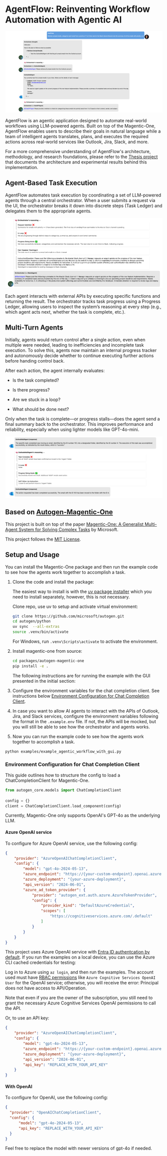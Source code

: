 # AgentFlow: Reinventing Workflow Automation with Agentic AI

![AgentFlow](imgs/agentflow-start-conversation.png)

AgentFlow is an agentic application designed to automate real-world workflows using LLM-powered agents. Built on top of the Magentic-One, AgentFlow enables users to describe their goals in natural language while a team of intelligent agents translates, plans, and executes the required actions across real-world services like Outlook, Jira, Slack, and more.

For a more comprehensive understanding of AgentFlow's architecture, methodology, and research foundations, please refer to the [Thesis project](https://thesis.unipd.it/retrieve/af828c2b-db56-4c30-8a3b-df22fe5345ce/Bacchin_Francesco.pdf) that documents the architecture and experimental results behind this implementation.

## Agent-Based Task Execution

AgentFlow automates task execution by coordinating a set of LLM-powered agents through a central orchestrator. When a user submits a request via the UI, the orchestrator breaks it down into discrete steps (Task Ledger) and delegates them to the appropriate agents.

![AgentFlow](imgs/agentflow-orchestrator-reasoning.png)

Each agent interacts with external APIs by executing specific functions and returning the result. The orchestrator tracks task progress using a Progress Ledger, allowing users to inspect the system’s reasoning at every step (e.g., which agent acts next, whether the task is complete, etc.).

## Multi-Turn Agents

Initially, agents would return control after a single action, even when multiple were needed, leading to inefficiencies and incomplete task execution. To solve this, agents now maintain an internal progress tracker and autonomously decide whether to continue executing further actions before handing control back.

After each action, the agent internally evaluates:

- Is the task completed?

- Is there progress?

- Are we stuck in a loop?

- What should be done next?

Only when the task is complete—or progress stalls—does the agent send a final summary back to the orchestrator. This improves performance and reliability, especially when using lighter models like GPT-4o-mini.

![AgentFlow multi-turn](imgs/multi-turn-agent-reasoning.png)

## Based on [Autogen-Magentic-One](https://github.com/microsoft/autogen/tree/main/python/packages/autogen-magentic-one)
This project is built on top of the paper [Magentic-One: A Generalist Multi-Agent System for Solving Complex Tasks](https://www.microsoft.com/en-us/research/articles/magentic-one-a-generalist-multi-agent-system-for-solving-complex-tasks/) by Microsoft.

This project follows the [MIT License](LICENSE).

## Setup and Usage

You can install the Magentic-One package and then run the example code to see how the agents work together to accomplish a task.

1. Clone the code and install the package:

    The easiest way to install is with the [uv package installer](https://docs.astral.sh/uv/getting-started/installation/) which you need to install separately, however, this is not necessary.

    Clone repo, use uv to setup and activate virtual environment:
    ```bash
    git clone https://github.com/microsoft/autogen.git
    cd autogen/python
    uv sync  --all-extras
    source .venv/bin/activate
    ```
   For Windows, run `.venv\Scripts\activate` to activate the environment.

2. Install magentic-one from source:
    ```bash
    cd packages/autogen-magentic-one
    pip install -e .
    ```

    The following instructions are for running the example with the GUI presented in the initial section:

3. Configure the environment variables for the chat completion client. See instructions below [Environment Configuration for Chat Completion Client](#environment-configuration-for-chat-completion-client).
4. In case you want to allow AI agents to interact with the APIs of Outlook, Jira, and Slack services, configure the environment variables following the format in the `.example.env` file.
If not, the APIs will be mocked, but you will still be able to see how the orchestrator and agents works.
5. Now you can run the example code to see how the agents work together to accomplish a task.

```bash
python examples/example_agentic_workflow_with_gui.py
```

### Environment Configuration for Chat Completion Client

This guide outlines how to structure the config to load a ChatCompletionClient for Magentic-One.

```python
from autogen_core.models import ChatCompletionClient

config = {}
client = ChatCompletionClient.load_component(config)
```

Currently, Magentic-One only supports OpenAI's GPT-4o as the underlying LLM.

#### Azure OpenAI service

To configure for Azure OpenAI service, use the following config:

```json
{
    "provider": "AzureOpenAIChatCompletionClient",
    "config": {
        "model": "gpt-4o-2024-05-13",
        "azure_endpoint": "https://{your-custom-endpoint}.openai.azure.com/",
        "azure_deployment": "{your-azure-deployment}",
        "api_version": "2024-06-01",
        "azure_ad_token_provider": {
            "provider": "autogen_ext.auth.azure.AzureTokenProvider",
            "config": {
                "provider_kind": "DefaultAzureCredential",
                "scopes": [
                    "https://cognitiveservices.azure.com/.default"
                ]
            }
        }
    }
}
```

This project uses Azure OpenAI service with [Entra ID authentcation by default](https://learn.microsoft.com/azure/ai-services/openai/how-to/managed-identity). If you run the examples on a local device, you can use the Azure CLI cached credentials for testing:

Log in to Azure using `az login`, and then run the examples. The account used must have [RBAC permissions](https://learn.microsoft.com/azure/ai-services/openai/how-to/role-based-access-control) like `Azure Cognitive Services OpenAI User` for the OpenAI service; otherwise, you will receive the error: Principal does not have access to API/Operation.

Note that even if you are the owner of the subscription, you still need to grant the necessary Azure Cognitive Services OpenAI permissions to call the API.

Or, to use an API key:
```json
{
    "provider": "AzureOpenAIChatCompletionClient",
    "config": {
        "model": "gpt-4o-2024-05-13",
        "azure_endpoint": "https://{your-custom-endpoint}.openai.azure.com/",
        "azure_deployment": "{your-azure-deployment}",
        "api_version": "2024-06-01",
        "api_key": "REPLACE_WITH_YOUR_API_KEY"
    }
}
```

#### With OpenAI

To configure for OpenAI, use the following config:

```json
{
  "provider": "OpenAIChatCompletionClient",
  "config": {
      "model": "gpt-4o-2024-05-13",
      "api_key": "REPLACE_WITH_YOUR_API_KEY"
  }
}
```

Feel free to replace the model with newer versions of gpt-4o if needed.